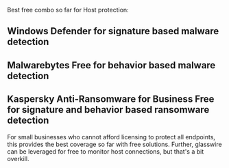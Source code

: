 Best free combo so far for Host protection: 

## Windows Defender for signature based malware detection

## Malwarebytes Free for behavior based malware detection

## Kaspersky Anti-Ransomware for Business Free for signature and behavior based ransomware detection


For small businesses who cannot afford licensing to protect all endpoints, this provides the best 
coverage so far with free solutions.  Further, glasswire can be leveraged for free to monitor host 
connections, but that's a bit overkill.  
